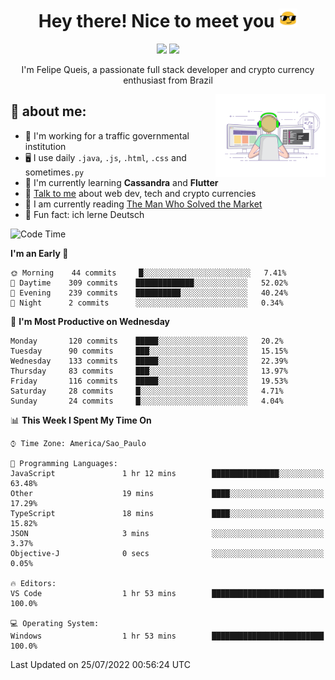 
<h1 align="center">Hey there! Nice to meet you <img src="assets/sunglasses.gif" width="30"/></h1>

<p align="center">
  <a href="https://www.linkedin.com/in/fqueis"><img src="https://img.shields.io/badge/-LinkedIn-blue?style=flat&logo=Linkedin&logoColor=white" /></a>
  <a href="mailto:fqueis@gmail.com"><img src="https://img.shields.io/badge/-Gmail-c14438?style=flat&logo=Gmail&logoColor=white" /></a>
</p>

<p align="center">I'm Felipe Queis, a passionate full stack developer and crypto currency enthusiast from Brazil</p>

<img width="35%" align="right" alt="fqueis" src="assets/profile.gif" /></p>

## 🤵 about me:

- 🏢 I'm working for a traffic governmental institution
- 🖥️ I use daily `.java`, `.js`, `.html`, `.css` and sometimes`.py`
- 🌱 I'm currently learning **Cassandra** and **Flutter**
- 💬 [Talk to me](https://github.com/fqueis/fqueis/discussions) about web dev, tech and crypto currencies
- 📖 I am currently reading [The Man Who Solved the Market](https://amzn.com/073521798X)
- 💭 Fun fact: ich lerne Deutsch

<!--START_SECTION:waka-->
![Code Time](http://img.shields.io/badge/Code%20Time-0%20secs-blue)

**I'm an Early 🐤** 

```text
🌞 Morning    44 commits     █░░░░░░░░░░░░░░░░░░░░░░░░   7.41% 
🌆 Daytime    309 commits    █████████████░░░░░░░░░░░░   52.02% 
🌃 Evening    239 commits    ██████████░░░░░░░░░░░░░░░   40.24% 
🌙 Night      2 commits      ░░░░░░░░░░░░░░░░░░░░░░░░░   0.34%

```
📅 **I'm Most Productive on Wednesday** 

```text
Monday       120 commits    █████░░░░░░░░░░░░░░░░░░░░   20.2% 
Tuesday      90 commits     ███░░░░░░░░░░░░░░░░░░░░░░   15.15% 
Wednesday    133 commits    █████░░░░░░░░░░░░░░░░░░░░   22.39% 
Thursday     83 commits     ███░░░░░░░░░░░░░░░░░░░░░░   13.97% 
Friday       116 commits    █████░░░░░░░░░░░░░░░░░░░░   19.53% 
Saturday     28 commits     █░░░░░░░░░░░░░░░░░░░░░░░░   4.71% 
Sunday       24 commits     █░░░░░░░░░░░░░░░░░░░░░░░░   4.04%

```


📊 **This Week I Spent My Time On** 

```text
⌚︎ Time Zone: America/Sao_Paulo

💬 Programming Languages: 
JavaScript               1 hr 12 mins        ███████████████░░░░░░░░░░   63.48% 
Other                    19 mins             ████░░░░░░░░░░░░░░░░░░░░░   17.29% 
TypeScript               18 mins             ████░░░░░░░░░░░░░░░░░░░░░   15.82% 
JSON                     3 mins              ░░░░░░░░░░░░░░░░░░░░░░░░░   3.37% 
Objective-J              0 secs              ░░░░░░░░░░░░░░░░░░░░░░░░░   0.05%

🔥 Editors: 
VS Code                  1 hr 53 mins        █████████████████████████   100.0%

💻 Operating System: 
Windows                  1 hr 53 mins        █████████████████████████   100.0%

```


 Last Updated on 25/07/2022 00:56:24 UTC
<!--END_SECTION:waka-->
